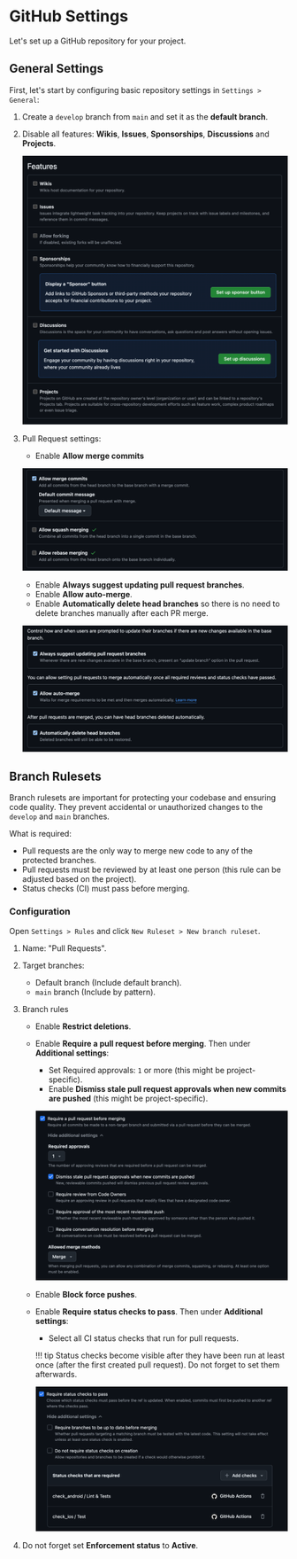 # GitHub Settings
Let's set up a GitHub repository for your project.

## General Settings
First, let's start by configuring basic repository settings in `Settings > General`:

1. Create a `develop` branch from `main` and set it as the **default branch**.
2. Disable all features: **Wikis**, **Issues**, **Sponsorships**, **Discussions** and **Projects**.

    ![](../Resources/github/android_github_features.png)

3. Pull Request settings: 
    - Enable **Allow merge commits**

    ![](../Resources/github/android_github_pull_requests.png)

    - Enable **Always suggest updating pull request branches**.
    - Enable **Allow auto-merge**.
    - Enable **Automatically delete head branches** so there is no need to delete branches manually after each PR merge.

    ![](../Resources/github/android_github_merging.png)

## Branch Rulesets

Branch rulesets are important for protecting your codebase and ensuring code quality. They prevent accidental or unauthorized changes to the `develop` and `main` branches.

What is required:

- Pull requests are the only way to merge new code to any of the protected branches.
- Pull requests must be reviewed by at least one person (this rule can be adjusted based on the project).
- Status checks (CI) must pass before merging.

### Configuration

Open `Settings > Rules` and click `New Ruleset > New branch ruleset`.

1. Name: "Pull Requests".
2. Target branches:
    - Default branch (Include default branch).
    - `main` branch (Include by pattern).
3. Branch rules
    - Enable **Restrict deletions**.
    - Enable **Require a pull request before merging**. Then under **Additional settings**:
        - Set Required approvals: `1` or more (this might be project-specific).
        - Enable **Dismiss stale pull request approvals when new commits are pushed** (this might be project-specific).

        ![](../Resources/github/android_github_protection_prs.png)

    - Enable **Block force pushes**.
    - Enable **Require status checks to pass**. Then under **Additional settings**:
        - Select all CI status checks that run for pull requests.

        !!! tip
            Status checks become visible after they have been run at least once (after the first created pull request). Do not forget to set them afterwards.

        ![](../Resources/github/android_github_protection_ci.png)

4. Do not forget set **Enforcement status** to **Active**.
